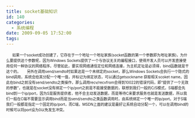 ```yaml
---
title: socket基础知识
id: 140
categories:
  - 系统编程
date: 2009-09-05 17:52:00
tags:
---
```


    

<span style="font-size: x-small;">&nbsp;&nbsp;&nbsp;&nbsp;&nbsp; 如果一个socket成功创建了，它存在于一个地址一个地址家族(socket函数的第一个参数即为地址家族)，为什么要提供这个参数呢，因为Windows Sockets提供了一个与协议无关的编程接口，使得开发人员可以开发直接使用任何一种协议的网络程序。尽管如此，要实现网络通信定位和网络连接，为主机定址是必须得，bind函数就是干这个的。</span><span style="font-size: x-small;">&nbsp;&nbsp;&nbsp;&nbsp;&nbsp; 另外在调用send/sendto时如果这是一个未绑定的socket，那么Windows Sockets会执行一个隐式的bind调用，系统会给其分配一个唯一值，并标记为绑定状态，可以通过getsockname 获取相关scoket name。因此在bind之前没有send/sendto之类操作，那么调用recv/recvfrom会得到10022的错误代码，即&ldquo;提供了一个无效的参数&rdquo;，也就是在socket没有绑定一个ip/port之前是不能接受数据的，联想到我们一般的C/S模式，S端都会先bind到一个ip/port，因为S是服务提供者，他不会主动发送数据，而是等待C来要求服务也就是发送数据，所以我们一般在C端不需要显示调用bind而是当send/sendto之类函数调用时，由系统绑定一个唯一的ip/port。对于S端我们一般都是指定一个固定的ip/port，而C端，MSDN上面的建议是最好让系统自动分配一个，可以在调用bind的时候可以将port设为0以免发生冲突。</span>

&nbsp;

&nbsp;

</div>
